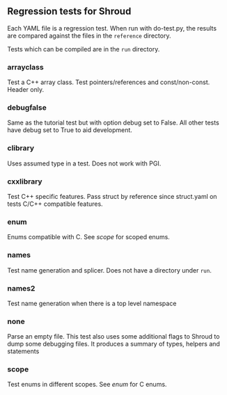 
## Regression tests for Shroud

Each YAML file is a regression test.
When run with do-test.py, the results are compared against the 
files in the `reference` directory.

Tests which can be compiled are in the `run` directory.

### arrayclass

Test a C++ array class.  Test pointers/references and const/non-const.
Header only.

### debugfalse

Same as the tutorial test but with option debug set to False.
All other tests have debug set to True to aid development.

### clibrary

Uses assumed type in a test.  Does not work with PGI.

### cxxlibrary

Test C++ specific features.
Pass struct by reference since struct.yaml on tests C/C++ compatible features.

### enum

Enums compatible with C.
See *scope* for scoped enums.

### names

Test name generation and splicer.
Does not have a directory under ``run``.

### names2

Test name generation when there is a top level namespace

### none

Parse an empty file.  This test also uses some additional flags to
Shroud to dump some debugging files. It produces a summary of types,
helpers and statements

### scope

Test enums in different scopes.
See *enum* for C enums.
